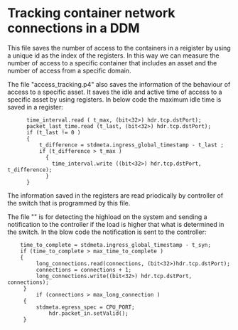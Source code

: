 # Tracking container network connections in a DDM


This file saves the number of access to the containers in a reigister by using a unique id as the index of the registers. In this way we can measure the number of access to a specific container that includes an asset and the number of access from a specific domain. 

The file "access_tracking.p4" also saves the information of the behaviour of access to a specific asset. It saves the idle and active time of access to a specific asset by using registers. In below code the maximum idle time is saved in a register:
```
      time_interval.read ( t_max, (bit<32>) hdr.tcp.dstPort);
      packet_last_time.read (t_last, (bit<32>) hdr.tcp.dstPort);
      if (t_last != 0 )
      {
	      t_difference = stdmeta.ingress_global_timestamp - t_last ;
	      if (t_difference > t_max ) 
        	{
		      time_interval.write ((bit<32>) hdr.tcp.dstPort, t_difference);
        	}
      }

```

The information saved in the registers are read priodically by controller of the switch that is programmed by this file.

The file "" is for detecting the highload on the system and sending a notification to the controller if the load is higher that what is determined in the switch. In the blow code the notification is sent to the controller:

```
	time_to_complete = stdmeta.ingress_global_timestamp - t_syn;
	if (time_to_complete > max_time_to_complete )
	{
 	     long_connections.read(connections, (bit<32>)hdr.tcp.dstPort);
	     connections = connections + 1;
	     long_connections.write((bit<32>) hdr.tcp.dstPort, connections);
	 }
         if (connections > max_long_connection )
	 {
	     stdmeta.egress_spec = CPU_PORT;
             hdr.packet_in.setValid();
	 }
```
